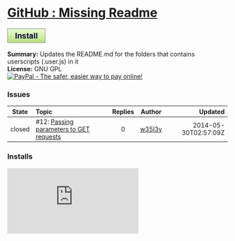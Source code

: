 # [GitHub : Missing Readme](.)

[![Install](../../resources/image/install_button.jpg)](../../../../raw/master/scripts/GitHub_Missing_Readme/main.user.js)

**Summary:** Updates the README.md for the folders that contains userscripts (.user.js) in it<br />
**License:** GNU GPL<br />
[![PayPal - The safer, easier way to pay online!](https://www.paypalobjects.com/en_US/i/btn/btn_donate_SM.gif "PayPal - The safer, easier way to pay online!")](http://goo.gl/Fv19S)


### Issues
State|Topic|Replies|Author|Updated
:---:|:---|:---:|:---:|---:
closed|#12: [Passing parameters to GET requests](https://github.com/w35l3y/userscripts/issues/12)|0|[w35l3y](https://github.com/w35l3y)|2014-05-30T02:57:09Z

### Installs
![Daily installs](http://gm.wesley.eti.br/count.php?id=scripts/scripts/GitHub_Missing_Readme/main.user.js&type=image)
